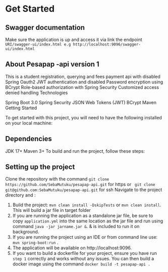 # Get Started

## Swagger documentation
Make sure the application is up and access it via link the endpoint `URI/swagger-ui/index.html e.g http://localhost:9096/swagger-ui/index.html`

## About Pesapap -api version 1
This is a student registration, querying and fees payment api with disabled Spring Oauth2 JWT authentication and disabled Password encryption using BCrypt Role-based authorization with Spring Security Customized access denied handling Technologies

Spring Boot 3.0 Spring Security JSON Web Tokens (JWT) BCrypt Maven Getting Started

To get started with this project, you will need to have the following installed on your local machine:

## Dependencies
JDK 17+ Maven 3+ To build and run the project, follow these steps:

## Setting up the project
Clone the repository with the command `git clone https://github.com/SebaMutuku/pesapap-api.git` for https or ` git clone git@github.com:SebaMutuku/pesapap-api.git` for ssh
Navigate to the project directory and :  
1. Build the project: `mvn clean install -DskipTests` or `mvn clean install`. This will build a jar file in target folder
2. If you are running the application as a standalone jar file, be sure to copy `application.yml` into the same location as the jar file and run using command `java -jar jarname.jar &`. & is included to run it on background.
3. If you are running the project using an IDE or from command line use: `mvn spring-boot:run` .
4. The application will be available on http://localhost:9096.
5. If you want to build a dockerfile for your project, ensure you have run `step 1` correctly and works without any issues. You can then build a docker image using the command `docker build -t pesapap-api .`
